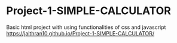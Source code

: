 # Project-1-SIMPLE-CALCULATOR
Basic html project with using functionalities of css and javascript 
https://jaithran10.github.io/Project-1-SIMPLE-CALCULATOR/
